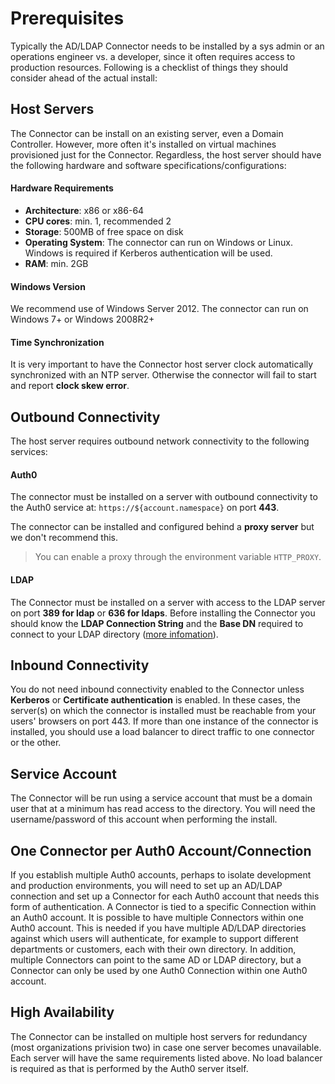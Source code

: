# Prerequisites

Typically the AD/LDAP Connector needs to be installed by a sys admin or an operations engineer vs. a developer, since it often requires access to production resources. Following is a checklist of things they should consider ahead of the actual install:

## Host Servers

The Connector can be install on an existing server, even a Domain Controller. However, more often it's installed on virtual machines provisioned just for the Connector. Regardless, the host server should have the following hardware and software specifications/configurations:

#### Hardware Requirements

-  **Architecture**: x86 or x86-64
-  **CPU cores**: min. 1, recommended 2
-  **Storage**: 500MB of free space on disk
-  **Operating System**: The connector can run on Windows or Linux.  Windows is required if Kerberos authentication will be used.
-  **RAM**: min. 2GB

#### Windows Version

We recommend use of Windows Server 2012.
The connector can run on Windows 7+ or Windows 2008R2+ 

#### Time Synchronization

It is very important to have the Connector host server clock automatically synchronized with an NTP server. Otherwise the connector will fail to start and report __clock skew error__.

## Outbound Connectivity

The host server requires outbound network connectivity to the following services:

#### Auth0

The connector must be installed on a server with outbound connectivity to the Auth0 service at:  `https://${account.namespace}` on port **443**.

The connector can be installed and configured behind a __proxy server__ but we don't recommend this.

> You can enable a proxy through the environment variable `HTTP_PROXY`.

#### LDAP

The Connector must be installed on a server with access to the LDAP server on port **389 for ldap** or **636 for ldaps**. Before installing the Connector you should know the **LDAP Connection String** and the **Base DN** required to connect to your LDAP directory ([more infomation](/connector/install#link-to-ldap)).

## Inbound Connectivity

You do not need inbound connectivity enabled to the Connector unless **Kerberos** or **Certificate authentication** is enabled. In these cases, the server(s) on which the connector is installed must be reachable from your users' browsers on port 443. If more than one instance of the connector is installed, you should use a load balancer to direct traffic to one connector or the other.

## Service Account

The Connector will be run using a service account that must be a domain user that at a minimum has read access to the directory. You will need the username/password of this account when performing the install.

## One Connector per Auth0 Account/Connection

If you establish multiple Auth0 accounts, perhaps to isolate development and production environments, you will need to set up an AD/LDAP connection and set up a Connector for each Auth0 account that needs this form of authentication.  A Connector is tied to a specific Connection within an Auth0 account.  It is possible to have multiple Connectors within one Auth0 account.  This is needed if you have multiple AD/LDAP directories against which users will authenticate, for example to support different departments or customers, each with their own directory. In addition, multiple Connectors can point to the same AD or LDAP directory, but a Connector can only be used by one Auth0 Connection within one Auth0 account.

## High Availability

The Connector can be installed on multiple host servers for redundancy (most organizations privision two) in case one server becomes unavailable. Each server will have the same requirements listed above. No load balancer is required as that is performed by the Auth0 server itself.
